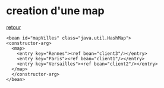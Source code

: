 # creation d'une map
[retour](https://github.com/grouault/spring-tutorial/tree/master/spring-contexte/notes/balise-attributs-xml)
    
    <bean id="mapVilles" class="java.util.HashMap">
    <constructor-arg>
      <map>
        <entry key="Rennes"><ref bean="client3"/></entry>
        <entry key="Paris"><ref bean="client1"/></entry>
        <entry key="Versailles"><ref bean="client2"/></entry>
      </map>	
      </constructor-arg>
    </bean>
